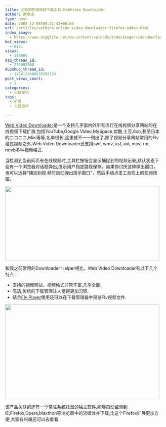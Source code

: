 ```yaml
---
title: 全能的在线视频下载工具:WebVideo Downloader
author: 摩摩诘
type: post
date: 2008-12-08T08:31:42+00:00
url: /articles/sothink-online-video-downloader-firefox-addon.html
index_image:
  - https://www.digglife.net/wp-content/uploads/IndexImage/videodownloader.jpg
bot_views:
  - 6161
views:
  - 130009
dsq_thread_id:
  - 278092560
duoshuo_thread_id:
  - 1154125469839262124
post_views_count:
  - 1
categories:
  - 火狐技巧
tags:
  - 扩展
  - 火狐技巧

---
```

[Web Video Downloader][1]是一个支持几乎国内外所有流行在线视频分享网站的在线视频下载扩展,包括YouTube,Google Video,MySpace,优酷,土豆,6cn,甚至日本的ニコニコ,Mixi等等,名单很长,这里就不一一列出了.除了视频分享网站常用的Flv格式视频之外,Web Video Downloader还支持swf, wmv, asf, avi, mov, rm, rmvb多种视频格式.

<!--more-->

当检测到当前网页有在线视频时,工具栏按钮会显示捕捉到的视频记录,默认状态下会有一个浏览器对话框弹出,提示用户指定路径保存。如果你讨厌这种弹出窗口，也可以选择“捕捉到视 频时自动弹出提示窗口”，然后手动点击工具栏上的视频按钮。

<img class="alignnone size-full wp-image-2820" title="捕获界面" src="http://digglife.qiniudn.com/wp-content/uploads/2008/12/capture.jpg" alt="" width="499" height="241" />

和我之前常用的Downloader Helper相比，Web Video Downloader有以下几个特点：

  * 支持的视频网站、视频格式非常丰富,几乎全能.
  * 简洁,传统的下载管理让人觉得更加习惯.
  * 结合<a title="Sothink Flv Player" href="http://www.sothinkmedia.com/flv-player/download.htm" target="_self">Flv Player</a>使用还可以在下载管理器中预览Flv视频文件.

<img class="alignnone size-full wp-image-2821" title="视频预览和管理" src="http://digglife.qiniudn.com/wp-content/uploads/2008/12/preview.jpg" alt="" width="499" height="307" />

该产品关联的还有一个<a title="Web Video Downloader" href="http://www.sothinkmedia.com/web-video-downloader/" target="_blank">常驻系统托盘的独立软件</a>,能够自动监测到IE,Firefox,Opera,Maxthon等浏览器中的流媒体并下载,比这个Firefox扩展更加方便,大家有兴趣还可以去看看.

 [1]: http://cn.web-video-downloader.com/ "Sothink Web Video Downloader"
